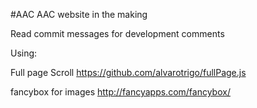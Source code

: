 #AAC
AAC website in the making

Read commit messages for development comments

Using: 

Full page Scroll
https://github.com/alvarotrigo/fullPage.js

fancybox for images
http://fancyapps.com/fancybox/


